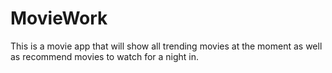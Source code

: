 # MovieWork
This is a movie app that will show all trending movies at the moment as well as recommend movies to watch for a night in. 
